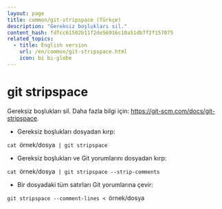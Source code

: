 ```yaml
---
layout: page
title: common/git-stripspace (Türkçe)
description: "Gereksiz boşlukları sil."
content_hash: fdfcc61502b11f2de56916c10a51db7f2f157075
related_topics:
  - title: English version
    url: /en/common/git-stripspace.html
    icon: bi bi-globe
---
```

# git stripspace

Gereksiz boşlukları sil.
Daha fazla bilgi için: <https://git-scm.com/docs/git-stripspace>.

- Gereksiz boşlukları dosyadan kırp:

`cat `<span class="tldr-var badge badge-pill bg-dark-lm bg-white-dm text-white-lm text-dark-dm font-weight-bold">örnek/dosya</span>` | git stripspace`

- Gereksiz boşlukları ve Git yorumlarını dosyadan kırp:

`cat `<span class="tldr-var badge badge-pill bg-dark-lm bg-white-dm text-white-lm text-dark-dm font-weight-bold">örnek/dosya</span>` | git stripspace --strip-comments`

- Bir dosyadaki tüm satırları Git yorumlarına çevir:

`git stripspace --comment-lines < `<span class="tldr-var badge badge-pill bg-dark-lm bg-white-dm text-white-lm text-dark-dm font-weight-bold">örnek/dosya</span>
